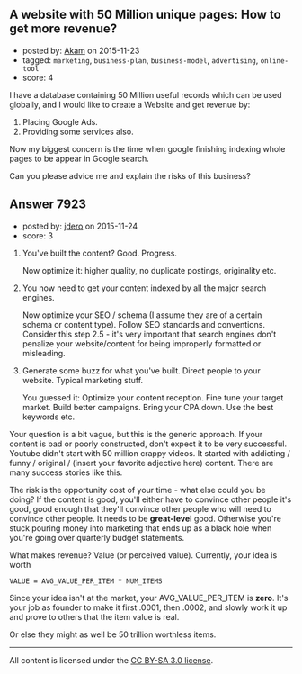 ## A website with 50 Million unique pages: How to get more revenue?

- posted by: [Akam](https://stackexchange.com/users/1809795/akam) on 2015-11-23
- tagged: `marketing`, `business-plan`, `business-model`, `advertising`, `online-tool`
- score: 4

<p>I have a database containing 50 Million useful records which can be used globally, and I would like to create a Website and get revenue by:</p>

<ol>
<li>Placing Google Ads.</li>
<li>Providing some services also.</li>
</ol>

<p>Now my biggest concern is the time when google finishing indexing whole pages to be appear in Google search.</p>

<p>Can you please advice me and explain the risks of this business?</p>



## Answer 7923

- posted by: [jdero](https://stackexchange.com/users/1972448/jdero) on 2015-11-24
- score: 3

<ol>
<li><p>You've built the content? Good. Progress.</p>

<p>Now optimize it: higher quality, no duplicate postings, originality etc.</p></li>
<li><p>You now need to get your content indexed by all the major search engines. </p>

<p>Now optimize your SEO / schema (I assume they are of a certain schema or content type). Follow SEO standards and conventions. Consider this step 2.5 - it's very important that search engines don't penalize your website/content for being improperly formatted or misleading.</p></li>
<li><p>Generate some buzz for what you've built. Direct people to your website. Typical marketing stuff.</p>

<p>You guessed it: Optimize your content reception. Fine tune your target market. Build better campaigns. Bring your CPA down. Use the best keywords etc.</p></li>
</ol>

<p>Your question is a bit vague, but this is the generic approach. If your content is bad or poorly constructed, don't expect it to be very successful. Youtube didn't start with 50 million crappy videos. It started with addicting / funny / original / (insert your favorite adjective here) content. There are many success stories like this.</p>

<p>The risk is the opportunity cost of your time - what else could you be doing? If the content is good, you'll either have to convince other people it's good, good enough that they'll convince other people who will need to convince other people. It needs to be <strong>great-level</strong> good. Otherwise you're stuck pouring money into marketing that ends up as a black hole when you're going over quarterly budget statements. </p>

<p>What makes revenue? Value (or perceived value). Currently, your idea is worth </p>

<pre><code>VALUE = AVG_VALUE_PER_ITEM * NUM_ITEMS
</code></pre>

<p>Since your idea isn't at the market, your AVG_VALUE_PER_ITEM is <strong>zero</strong>. It's your job as founder to make it first .0001, then .0002, and slowly work it up and prove to others that the item value is real. </p>

<p>Or else they might as well be 50 trillion worthless items.</p>




---

All content is licensed under the [CC BY-SA 3.0 license](https://creativecommons.org/licenses/by-sa/3.0/).

